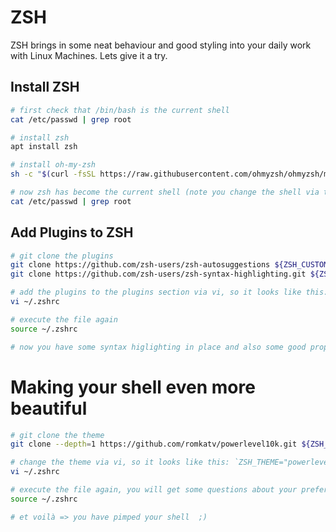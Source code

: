 # ZSH

ZSH brings in some neat behaviour and good styling into your daily work with Linux Machines. Lets give it a try.

## Install ZSH

```bash
# first check that /bin/bash is the current shell
cat /etc/passwd | grep root

# install zsh
apt install zsh

# install oh-my-zsh
sh -c "$(curl -fsSL https://raw.githubusercontent.com/ohmyzsh/ohmyzsh/master/tools/install.sh)"

# now zsh has become the current shell (note you change the shell via the command `chsh`)
cat /etc/passwd | grep root
```

## Add Plugins to ZSH

```bash
# git clone the plugins
git clone https://github.com/zsh-users/zsh-autosuggestions ${ZSH_CUSTOM:-~/.oh-my-zsh/custom}/plugins/zsh-autosuggestions
git clone https://github.com/zsh-users/zsh-syntax-highlighting.git ${ZSH_CUSTOM:-~/.oh-my-zsh/custom}/plugins/zsh-syntax-highlighting

# add the plugins to the plugins section via vi, so it looks like this: `plugins=(git zsh-autosuggestions zsh-syntax-highlighting)`
vi ~/.zshrc

# execute the file again
source ~/.zshrc

# now you have some syntax higlighting in place and also some good proposals from your history
```

# Making your shell even more beautiful

```bash
# git clone the theme
git clone --depth=1 https://github.com/romkatv/powerlevel10k.git ${ZSH_CUSTOM:-$HOME/.oh-my-zsh/custom}/themes/powerlevel10k

# change the theme via vi, so it looks like this: `ZSH_THEME="powerlevel10k/powerlevel10k"`
vi ~/.zshrc

# execute the file again, you will get some questions about your preferred look and feel
source ~/.zshrc

# et voilà => you have pimped your shell  ;)
```
